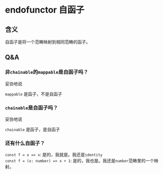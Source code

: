 # endofunctor 自函子

## 含义
自函子是将一个范畴映射到相同范畴的函子。

## Q&A

### 非`chainable`的`mappable`是自函子吗？

妥协地说  

`mappable` 是函子，不是自函子  

### `chainable`是自函子吗？

妥协地说  

`chainable` 是函子，是自函子  

### 还有什么自函子？

`const f = x => x`: 是的，我就是。我还是`identity`  
`const f = (x: number) => x + 1`: 是的，我也是。我还是`number`范畴里的一个映射。
